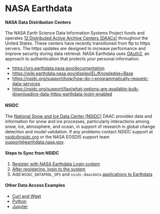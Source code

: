 NASA Earthdata
==============

#### NASA Data Distribution Centers  
The NASA Earth Science Data Information Systems Project funds and operates [12 Distributed Active Archive Centers (DAACs)](https://earthdata.nasa.gov/about/daacs) throughout the United States.  These centers have recently transitioned from ftp to https servers.
The https updates are designed to increase performance and improve security during data retrieval. NASA Earthdata uses [OAuth2](https://wiki.earthdata.nasa.gov/pages/viewpage.action?pageId=71700485), an approach to authentication that protects your personal information.  
- https://urs.earthdata.nasa.gov/documentation  
- https://wiki.earthdata.nasa.gov/display/EL/Knowledge+Base  
- https://nsidc.org/support/how/how-do-i-programmatically-request-data-services  
- https://nsidc.org/support/faq/what-options-are-available-bulk-downloading-data-https-earthdata-login-enabled  

#### NSIDC
The [National Snow and Ice Data Center (NSIDC)](https://nsidc.org/daac/) DAAC provides data and information for snow and ice processes, particularly interactions among snow, ice, atmosphere, and ocean, in support of research in global change detection and model validation. If any problems contact NSIDC support at [nsidc@nsidc.org](mailto:nsidc@nsidc.org) or the NASA EOSDIS support team [support@earthdata.nasa.gov](mailto:support@earthdata.nasa.gov).  

#### Steps to Sync from NSIDC
1. [Register with NASA Earthdata Login system](https://urs.earthdata.nasa.gov/users/new)  
2. [After registering, login to the system](https://urs.earthdata.nasa.gov/home)
3. Add `NSIDC_DATAPOOL_OPS` and `nsidc-daacdata` [applications to Earthdata](https://wiki.earthdata.nasa.gov/display/EL/How+To+Pre-authorize+an+application)  

#### Other Data Access Examples   
- [Curl and Wget](https://wiki.earthdata.nasa.gov/display/EL/How+To+Access+Data+With+cURL+And+Wget)   
- [Python](https://wiki.earthdata.nasa.gov/display/EL/How+To+Access+Data+With+Python)    
- [Jupyter](https://github.com/nsidc/NSIDC-Data-Access-Notebook)  
